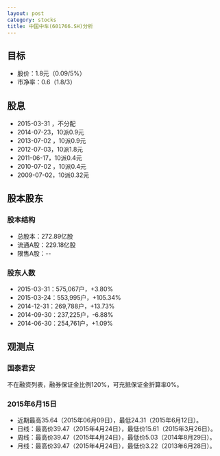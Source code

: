 ```yaml
---
layout: post
category: stocks
title: 中国中车(601766.SH)分析
---
```


## 目标 ##

- 股价：1.8元（0.09/5%）
- 市净率：0.6（1.8/3）

## 股息 ##

- 2015-03-31	，不分配
- 2014-07-23，10派0.9元
- 2013-07-02	，10派0.9元
- 2012-07-03，10派1.8元
- 2011-06-17，10派0.4元
- 2010-07-02	，10派0.4元
- 2009-07-02，10派0.32元

## 股本股东 ##

### 股本结构 ###

- 总股本：272.89亿股
- 流通A股：229.18亿股
- 限售A股：--

### 股东人数 ###

- 2015-03-31：575,067户，+3.80%
- 2015-03-24：553,995户，+105.34%
- 2014-12-31：269,788户，+13.73%
- 2014-09-30：237,225户，-6.88%
- 2014-06-30：254,761户，+1.09%

## 观测点 ##

### 国泰君安 ###

不在融资列表，融券保证金比例120%，可充抵保证金折算率0%。

### 2015年6月15日 ###

- 近期最高35.64（2015年06月09日），最低24.31（2015年6月12日）。
- 日线：最高价39.47（2015年4月24日），最低价15.61（2015年3月26日）。
- 周线：最高价39.47（2015年4月24日），最低价5.03（2014年8月29日）。
- 月线：最高价39.47（2015年4月24日），最低价3.22（2013年6月28日）。
